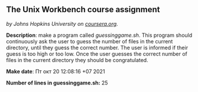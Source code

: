 ## The Unix Workbench course assignment
*by Johns Hopkins University on [coursera.org](https://www.coursera.org/).*

**Description**: make a program called *guessinggame.sh*. This program should continuously ask the user to guess the number of files in the current directory, until they guess the correct number. The user is informed if their guess is too high or too low. Once the user guesses the correct number of files in the current directory they should be congratulated.

**Make date**: Пт окт 20 12:08:16 +07 2021

**Number of lines in guessinggame.sh:** 25
